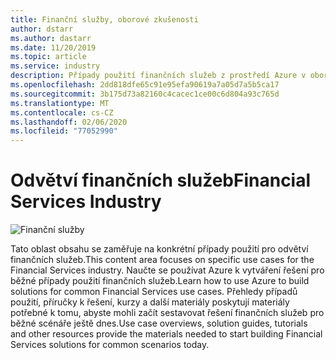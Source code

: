 ```yaml
---
title: Finanční služby, oborové zkušenosti
author: dstarr
ms.author: dastarr
ms.date: 11/20/2019
ms.topic: article
ms.service: industry
description: Případy použití finančních služeb z prostředí Azure v oboru Azure
ms.openlocfilehash: 2dd818dfe65c91e95efa90619a7a05d7a5b5ca17
ms.sourcegitcommit: 3b175d73a82160c4cacec1ce00c6d804a93c765d
ms.translationtype: MT
ms.contentlocale: cs-CZ
ms.lasthandoff: 02/06/2020
ms.locfileid: "77052990"
---
```

# <a name="financial-services-industry"></a><span data-ttu-id="8b25f-103">Odvětví finančních služeb</span><span class="sxs-lookup"><span data-stu-id="8b25f-103">Financial Services Industry</span></span>

![Finanční služby](./assets/index-assets/financial-services.png)

<span data-ttu-id="8b25f-105">Tato oblast obsahu se zaměřuje na konkrétní případy použití pro odvětví finančních služeb.</span><span class="sxs-lookup"><span data-stu-id="8b25f-105">This content area focuses on specific use cases for the Financial Services industry.</span></span> <span data-ttu-id="8b25f-106">Naučte se používat Azure k vytváření řešení pro běžné případy použití finančních služeb.</span><span class="sxs-lookup"><span data-stu-id="8b25f-106">Learn how to use Azure to build solutions for common Financial Services use cases.</span></span> <span data-ttu-id="8b25f-107">Přehledy případů použití, příručky k řešení, kurzy a další materiály poskytují materiály potřebné k tomu, abyste mohli začít sestavovat řešení finančních služeb pro běžné scénáře ještě dnes.</span><span class="sxs-lookup"><span data-stu-id="8b25f-107">Use case overviews, solution guides, tutorials and other resources provide the materials needed to start building Financial Services solutions for common scenarios today.</span></span>
